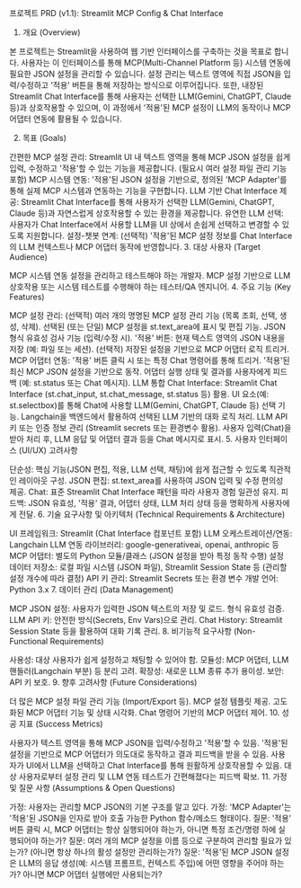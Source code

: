 프로젝트 PRD (v1.1): Streamlit MCP Config & Chat Interface
1. 개요 (Overview)

본 프로젝트는 Streamlit을 사용하여 웹 기반 인터페이스를 구축하는 것을 목표로 합니다. 사용자는 이 인터페이스를 통해 MCP(Multi-Channel Platform 등) 시스템 연동에 필요한 JSON 설정을 관리할 수 있습니다. 설정 관리는 텍스트 영역에 직접 JSON을 입력/수정하고 '적용' 버튼을 통해 저장하는 방식으로 이루어집니다. 또한, 내장된 Streamlit Chat Interface를 통해 사용자는 선택한 LLM(Gemini, ChatGPT, Claude 등)과 상호작용할 수 있으며, 이 과정에서 '적용'된 MCP 설정이 LLM의 동작이나 MCP 어댑터 연동에 활용될 수 있습니다.

2. 목표 (Goals)

간편한 MCP 설정 관리: Streamlit UI 내 텍스트 영역을 통해 MCP JSON 설정을 쉽게 입력, 수정하고 '적용'할 수 있는 기능을 제공합니다. (필요시 여러 설정 파일 관리 기능 포함)
MCP 시스템 연동: '적용'된 JSON 설정을 기반으로, 정의된 'MCP Adapter'를 통해 실제 MCP 시스템과 연동하는 기능을 구현합니다.
LLM 기반 Chat Interface 제공: Streamlit Chat Interface를 통해 사용자가 선택한 LLM(Gemini, ChatGPT, Claude 등)과 자연스럽게 상호작용할 수 있는 환경을 제공합니다.
유연한 LLM 선택: 사용자가 Chat Interface에서 사용할 LLM을 UI 상에서 손쉽게 선택하고 변경할 수 있도록 지원합니다.
설정-챗봇 연계: (선택적) '적용'된 MCP 설정 정보를 Chat Interface의 LLM 컨텍스트나 MCP 어댑터 동작에 반영합니다.
3. 대상 사용자 (Target Audience)

MCP 시스템 연동 설정을 관리하고 테스트해야 하는 개발자.
MCP 설정 기반으로 LLM 상호작용 또는 시스템 테스트를 수행해야 하는 테스터/QA 엔지니어.
4. 주요 기능 (Key Features)

MCP 설정 관리:
(선택적) 여러 개의 명명된 MCP 설정 관리 기능 (목록 조회, 선택, 생성, 삭제).
선택된 (또는 단일) MCP 설정을 st.text_area에 표시 및 편집 기능.
JSON 형식 유효성 검사 기능 (입력/수정 시).
'적용' 버튼:
현재 텍스트 영역의 JSON 내용을 저장 (예: 파일 또는 세션).
(선택적) 저장된 설정을 기반으로 MCP 어댑터 로직 트리거.
MCP 어댑터 연동:
'적용' 버튼 클릭 시 또는 특정 Chat 명령어를 통해 트리거.
'적용'된 최신 MCP JSON 설정을 기반으로 동작.
어댑터 실행 상태 및 결과를 사용자에게 피드백 (예: st.status 또는 Chat 메시지).
LLM 통합 Chat Interface:
Streamlit Chat Interface (st.chat_input, st.chat_message, st.status 등) 활용.
UI 요소(예: st.selectbox)를 통해 Chat에 사용할 LLM(Gemini, ChatGPT, Claude 등) 선택 기능.
Langchain을 백엔드에서 활용하여 선택된 LLM 기반의 대화 로직 처리.
LLM API 키 또는 인증 정보 관리 (Streamlit secrets 또는 환경변수 활용).
사용자 입력(Chat)을 받아 처리 후, LLM 응답 및 어댑터 결과 등을 Chat 메시지로 표시.
5. 사용자 인터페이스 (UI/UX) 고려사항

단순성: 핵심 기능(JSON 편집, 적용, LLM 선택, 채팅)에 쉽게 접근할 수 있도록 직관적인 레이아웃 구성.
JSON 편집: st.text_area를 사용하여 JSON 입력 및 수정 편의성 제공.
Chat: 표준 Streamlit Chat Interface 패턴을 따라 사용자 경험 일관성 유지.
피드백: JSON 유효성, '적용' 결과, 어댑터 상태, LLM 처리 상태 등을 명확하게 사용자에게 전달.
6. 기술 요구사항 및 아키텍처 (Technical Requirements & Architecture)

UI 프레임워크: Streamlit (Chat Interface 컴포넌트 포함)
LLM 오케스트레이션/연동: Langchain
LLM 연동 라이브러리: google-generativeai, openai, anthropic 등
MCP 어댑터: 별도의 Python 모듈/클래스 (JSON 설정을 받아 특정 동작 수행)
설정 데이터 저장소: 로컬 파일 시스템 (JSON 파일), Streamlit Session State 등 (관리할 설정 개수에 따라 결정)
API 키 관리: Streamlit Secrets 또는 환경 변수
개발 언어: Python 3.x
7. 데이터 관리 (Data Management)

MCP JSON 설정: 사용자가 입력한 JSON 텍스트의 저장 및 로드. 형식 유효성 검증.
LLM API 키: 안전한 방식(Secrets, Env Vars)으로 관리.
Chat History: Streamlit Session State 등을 활용하여 대화 기록 관리.
8. 비기능적 요구사항 (Non-Functional Requirements)

사용성: 대상 사용자가 쉽게 설정하고 채팅할 수 있어야 함.
모듈성: MCP 어댑터, LLM 핸들러(Langchain 부분) 등 분리 고려.
확장성: 새로운 LLM 종류 추가 용이성.
보안: API 키 보호.
9. 향후 고려사항 (Future Considerations)

더 많은 MCP 설정 파일 관리 기능 (Import/Export 등).
MCP 설정 템플릿 제공.
고도화된 MCP 어댑터 기능 및 상태 시각화.
Chat 명령어 기반의 MCP 어댑터 제어.
10. 성공 지표 (Success Metrics)

사용자가 텍스트 영역을 통해 MCP JSON을 입력/수정하고 '적용'할 수 있음.
'적용'된 설정을 기반으로 MCP 어댑터가 의도대로 동작하고 결과 피드백을 받을 수 있음.
사용자가 UI에서 LLM을 선택하고 Chat Interface를 통해 원활하게 상호작용할 수 있음.
대상 사용자로부터 설정 관리 및 LLM 연동 테스트가 간편해졌다는 피드백 확보.
11. 가정 및 질문 사항 (Assumptions & Open Questions)

가정: 사용자는 관리할 MCP JSON의 기본 구조를 알고 있다.
가정: 'MCP Adapter'는 '적용'된 JSON을 인자로 받아 호출 가능한 Python 함수/메소드 형태이다.
질문: '적용' 버튼 클릭 시, MCP 어댑터는 항상 실행되어야 하는가, 아니면 특정 조건/명령 하에 실행되어야 하는가?
질문: 여러 개의 MCP 설정을 이름 등으로 구분하여 관리할 필요가 있는가? (아니면 항상 하나의 활성 설정만 관리하는가?)
질문: '적용'된 MCP JSON 설정은 LLM의 응답 생성(예: 시스템 프롬프트, 컨텍스트 주입)에 어떤 영향을 주어야 하는가? 아니면 MCP 어댑터 실행에만 사용되는가?
